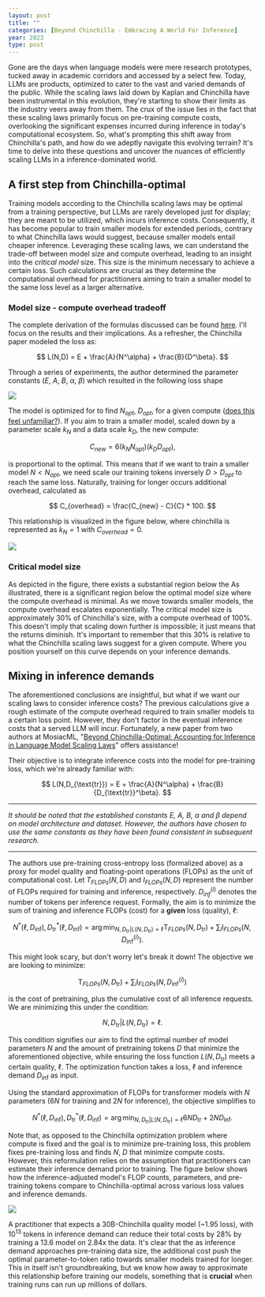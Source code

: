 ```yaml
---
layout: post
title: ""
categories: [Beyond Chinchilla - Embracing A World For Inference]
year: 2023
type: post
---
```


Gone are the days when language models were mere research prototypes, tucked away in academic corridors and accessed by a select few. Today, LLMs are products, optimized to cater to the vast and varied demands of the public. While the scaling laws laid down by Kaplan and Chinchilla have been instrumental in this evolution, they're starting to show their limits as the industry veers away from them. The crux of the issue lies in the fact that these scaling laws primarily focus on pre-training compute costs, overlooking the significant expenses incurred during inference in today's computational ecosystem. So, what's prompting this shift away from Chinchilla's path, and how do we adeptly navigate this evolving terrain? It's time to delve into these questions and uncover the nuances of efficiently scaling LLMs in a inference-dominated world.

## A first step from Chinchilla-optimal
Training models according to the Chinchilla scaling laws may be optimal from a training perspective, but LLMs are rarely developed just for display; they are meant to be utilized, which incurs inference costs. Consequently, it has become popular to train smaller models for extended periods, contrary to what Chinchilla laws would suggest, because smaller models entail cheaper inference. Leveraging these scaling laws, we can understand the trade-off between model size and compute overhead, leading to an insight into the *critical model* size. This size is the minimum necessary to achieve a certain loss. Such calculations are crucial as they determine the computational overhead for practitioners aiming to train a smaller model to the same loss level as a larger alternative.

### Model size - compute overhead tradeoff
The complete derivation of the formulas discussed can be found [here](https://www.harmdevries.com/post/model-size-vs-compute-overhead/). I'll focus on the results and their implications. As a refresher, the Chinchilla paper modeled the loss as:

$$
L(N,D) = E + \frac{A}{N^\alpha} + \frac{B}{D^\beta}. 
$$

Through a series of experiments, the author determined the parameter constants ($E$, $A$, $B$, $\alpha$, $\beta$) which resulted in the following loss shape

![](/images/losschinchilla.png)

The model is optimized for to find $N_{opt}$, $D_{opt}$, for a given compute ([does this feel unfamiliar?](https://en.wikipedia.org/wiki/Neural_scaling_law#Chinchilla_scaling_(Hoffmann,_et_al,_2022))). If you aim to train a smaller model, scaled down by a parameter scale $k_N$ and a data scale $k_D$, the new compute:

$$
C_{new} = 6(k_NN_{opt})(k_DD_{opt}),
$$

is proportional to the optimal. This means that if we want to train a smaller model $N < N_{opt}$, we need scale our training tokens inversely $D > D_{opt}$ to reach the same loss. Naturally, training for longer occurs additional overhead, calculated as

$$ 
C_{overhead} = \frac{C_{new} - C}{C} * 100.
$$

This relationship is visualized in the figure below, where chinchilla is represented as $k_N = 1$ with $C_{overhead} = 0$.

![](/images/computeoverhead.png)

### Critical model size
As depicted in the figure, there exists a substantial region below the As illustrated, there is a significant region below the optimal model size where the compute overhead is minimal. As we move towards smaller models, the compute overhead escalates exponentially. The critical model size is approximately 30% of Chinchilla's size, with a compute overhead of 100%. This doesn't imply that scaling down further is impossible; it just means that the returns diminish. It's important to remember that this 30% is relative to what the Chinchilla scaling laws suggest for a given compute. Where you position yourself on this curve depends on your inference demands. 

## Mixing in inference demands
The aforementioned conclusions are insightful, but what if we want our scaling laws to consider inference costs? The previous calculations give a rough estimate of the compute overhead required to train smaller models to a certain loss point. However, they don't factor in the eventual inference costs that a served LLM will incur. Fortunately, a new paper from two authors at MosiacML, "[Beyond Chinchilla-Optimal: Accounting for Inference in Language Model Scaling Laws](https://arxiv.org/abs/2401.00448)" offers assistance!

Their objective is to integrate inference costs into the model for pre-training loss, which we're already familiar with:

$$
L(N,D_{\text{tr}}) = E + \frac{A}{N^\alpha} + \frac{B}{D_{\text{tr}}^\beta}. 
$$

---

*It should be noted that the established constants  $E$, $A$, $B$, $\alpha$ and $\beta$ depend on model architecture and dataset. However, the authors have chosen to use the same constants as they have been found consistent in subsequent research.*

---

The authors use pre-training cross-entropy loss (formalized above) as a proxy for model quality and floating-point operations (FLOPs) as the unit of computational cost. Let $T_{FLOPs}(N,D)$ and $I_{FLOPs}(N,D)$ represent the number of FLOPs required for training and inference, respectively. $D_{inf}^{(i)}$ denotes the number of tokens per inference request. Formally, the aim is to minimize the sum of training and inference FLOPs (cost) for a **given** loss (quality), $\ell$:

$$
N^*(\ell,D_{\text{inf}}), D_{\text{tr}}^*(\ell, D_{\text{inf}}) = \arg\min_{N, D_{\text{tr}} | L(N, D_{\text{tr}}) = \ell} \text{T}_{FLOPs} (N, D_{\text{tr}}) + \sum _i \text{I}_{FLOPs} (N, D_{\text{inf}}^{(i)}).
$$

This might look scary, but don't worry let's break it down! The objective we are looking to minimize:

$$
\text{T}_{FLOPs} (N, D_{\text{tr}}) + \sum _i \text{I}_{FLOPs} (N, D_{\text{inf}}^{(i)})
$$

is the cost of pretraining, plus the cumulative cost of all inference requests. We are minimizing this under the condition:

$$
{N, D_{\text{tr}} | L(N, D_{\text{tr}}) = \ell}.
$$

This condition signifies our aim to find the optimal number of model parameters $N$ and the amount of pretraining tokens $D$ that minimize the aforementioned objective, while ensuring the loss function $L(N,D_{\text{tr}})$ meets a certain quality, $\ell$. The optimization function takes a loss, $\ell$ and inference demand $D_{\text{inf}}$ as input. 

Using the standard approximation of FLOPs for transformer models with $N$ parameters ($6N$ for training and $2N$ for inference), the objective simplifies to

$$
N^*(\ell,D_{\text{inf}}), D_{\text{tr}}^*(\ell, D_{\text{inf}}) = \arg\min_{N, D_{\text{tr}} | L(N, D_{\text{tr}}) = \ell} 6ND_{\text{tr}} + 2ND_{\text{inf}}.
$$

Note that, as opposed to the Chinchilla optimization problem where compute is fixed and the goal is to minimize pre-training loss, this problem fixes pre-training loss and finds $N$, $D$ that minimize compute costs. However, this reformulation relies on the assumption that practitioners can estimate their inference demand prior to training. The figure below shows how the inference-adjusted model's FLOP counts, parameters, and pre-training tokens compare to Chinchilla-optimal across various loss values and inference demands.

![](/images/inferenceoptimal.png)

A practitioner that expects a 30B-Chinchilla quality model (~1.95 loss), with $10^{13}$ tokens in inference demand can reduce their total costs by 28% by training a 13.6 model on 2.84x the data. It's clear that the as inference demand approaches pre-training data size, the additional cost push the optimal parameter-to-token ratio towards smaller models trained for longer. This in itself isn't groundbreaking, but we know how away to approximate this relationship before training our models, something that is **crucial** when training runs can run up millions of dollars.